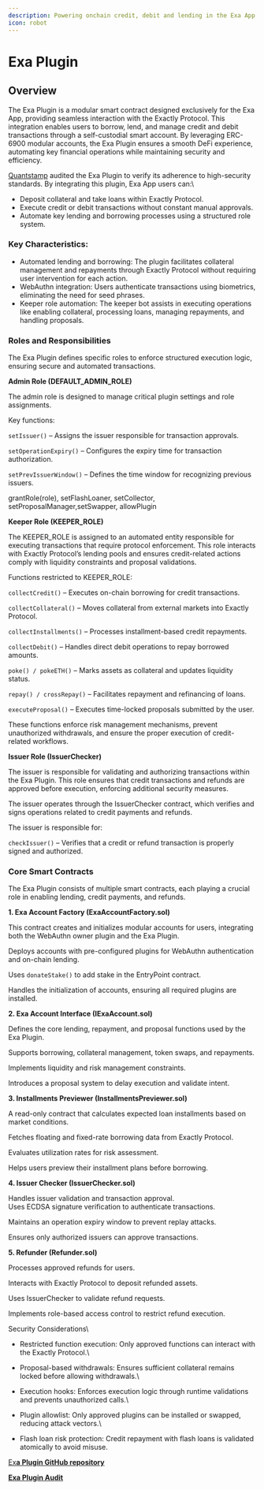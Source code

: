 ```yaml
---
description: Powering onchain credit, debit and lending in the Exa App
icon: robot
---
```


# Exa Plugin

## Overview

The Exa Plugin is a modular smart contract designed exclusively for the Exa App, providing seamless interaction with the Exactly Protocol. This integration enables users to borrow, lend, and manage credit and debit transactions through a self-custodial smart account. By leveraging ERC-6900 modular accounts, the Exa Plugin ensures a smooth DeFi experience, automating key financial operations while maintaining security and efficiency.&#x20;

[Quantstamp](https://quantstamp.com/) audited the Exa Plugin to verify its adherence to high-security standards. By integrating this plugin, Exa App users can:\


* Deposit collateral and take loans within Exactly Protocol.
* Execute credit or debit transactions without constant manual approvals.
* Automate key lending and borrowing processes using a structured role system.

### Key Characteristics: 

* Automated lending and borrowing: The plugin facilitates collateral management and repayments through Exactly Protocol without requiring user intervention for each action.
* WebAuthn integration: Users authenticate transactions using biometrics, eliminating the need for seed phrases.
* Keeper role automation: The keeper bot assists in executing operations like enabling collateral, processing loans, managing repayments, and handling proposals.

### Roles and Responsibilities

The Exa Plugin defines specific roles to enforce structured execution logic, ensuring secure and automated transactions.

**Admin Role (DEFAULT\_ADMIN\_ROLE)**

The admin role is designed to manage critical plugin settings and role assignments.

Key functions:

`setIssuer()` – Assigns the issuer responsible for transaction approvals.

`setOperationExpiry()` – Configures the expiry time for transaction authorization.

`setPrevIssuerWindow()` – Defines the time window for recognizing previous issuers.

grantRole(role), setFlashLoaner, setCollector, setProposalManager,setSwapper, allowPlugin

**Keeper Role (KEEPER\_ROLE)**&#x20;

The KEEPER\_ROLE is assigned to an automated entity responsible for executing transactions that require protocol enforcement. This role interacts with Exactly Protocol’s lending pools and ensures credit-related actions comply with liquidity constraints and proposal validations.

Functions restricted to KEEPER\_ROLE:

`collectCredit()` – Executes on-chain borrowing for credit transactions.

`collectCollateral()` – Moves collateral from external markets into Exactly Protocol.

`collectInstallments()` – Processes installment-based credit repayments.

`collectDebit()` – Handles direct debit operations to repay borrowed amounts.

`poke() / pokeETH()` – Marks assets as collateral and updates liquidity status.

`repay() / crossRepay()` – Facilitates repayment and refinancing of loans.

`executeProposal()` – Executes time-locked proposals submitted by the user.

These functions enforce risk management mechanisms, prevent unauthorized withdrawals, and ensure the proper execution of credit-related workflows.

**Issuer Role (IssuerChecker)**

The issuer is responsible for validating and authorizing transactions within the Exa Plugin. This role ensures that credit transactions and refunds are approved before execution, enforcing additional security measures.

The issuer operates through the IssuerChecker contract, which verifies and signs operations related to credit payments and refunds.

The issuer is responsible for:

`checkIssuer()` – Verifies that a credit or refund transaction is properly signed and authorized.

### Core Smart Contracts

The Exa Plugin consists of multiple smart contracts, each playing a crucial role in enabling lending, credit payments, and refunds.

**1. Exa Account Factory (ExaAccountFactory.sol)**

This contract creates and initializes modular accounts for users, integrating both the WebAuthn owner plugin and the Exa Plugin.

Deploys accounts with pre-configured plugins for WebAuthn authentication and on-chain lending.

Uses `donateStake()` to add stake in the EntryPoint contract.

Handles the initialization of accounts, ensuring all required plugins are installed.

**2. Exa Account Interface (IExaAccount.sol)**

Defines the core lending, repayment, and proposal functions used by the Exa Plugin.

Supports borrowing, collateral management, token swaps, and repayments.

Implements liquidity and risk management constraints.

Introduces a proposal system to delay execution and validate intent.

**3. Installments Previewer (InstallmentsPreviewer.sol)**

A read-only contract that calculates expected loan installments based on market conditions.

Fetches floating and fixed-rate borrowing data from Exactly Protocol.

Evaluates utilization rates for risk assessment.

Helps users preview their installment plans before borrowing.

**4. Issuer Checker (IssuerChecker.sol)**

Handles issuer validation and transaction approval.\
Uses ECDSA signature verification to authenticate transactions.

Maintains an operation expiry window to prevent replay attacks.

Ensures only authorized issuers can approve transactions.

**5. Refunder (Refunder.sol)**

Processes approved refunds for users.

Interacts with Exactly Protocol to deposit refunded assets.

Uses IssuerChecker to validate refund requests.

Implements role-based access control to restrict refund execution.

Security Considerations\



* Restricted function execution: Only approved functions can interact with the Exactly Protocol.\

* Proposal-based withdrawals: Ensures sufficient collateral remains locked before allowing withdrawals.\

* Execution hooks: Enforces execution logic through runtime validations and prevents unauthorized calls.\

* Plugin allowlist: Only approved plugins can be installed or swapped, reducing attack vectors.\

* Flash loan risk protection: Credit repayment with flash loans is validated atomically to avoid misuse.

[Ex**a Plugin GitHub repository**](https://github.com/exactly/mobile/blob/368df252a3db7b2e370f1ed0af8db0939b45138e/contracts/src/ExaPlugin.sol)

[**Exa Plugin Audit**](https://github.com/exactly/audits/blob/main/Quantstamp%20Exa%20App%20Plugin%20\(Mar-25\).pdf)

